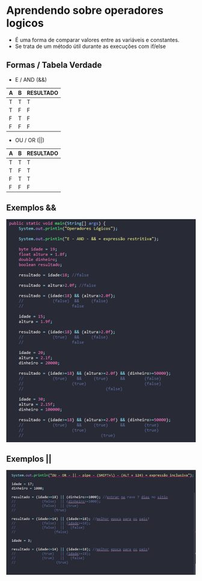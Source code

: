 # Aprendendo sobre operadores logicos

- É uma forma de comparar valores entre as variáveis e constantes.
- Se trata de um método útil durante as execuções com if/else

## Formas / Tabela Verdade

- E / AND (&&)

| A | B | RESULTADO |
|---|---|-----------|
| T | T |     T     |
| T | F |     F     |
| F | T |     F     |
| F | F |     F     |

- OU / OR (||)


| A | B | RESULTADO |
|---|---|-----------|
| T | T |     T     |
| T | F |     T     |
| F | T |     T     |
| F | F |     F     |

## Exemplos &&

![Gif Exemplo](./gif/ExemploE.png)

## Exemplos ||

![Gif Exemplo](./gif/ExemploOU.png)